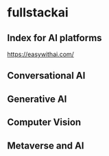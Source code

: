 # fullstackai

## Index for AI platforms
https://easywithai.com/

## Conversational AI
## Generative AI
## Computer Vision
## Metaverse and AI

